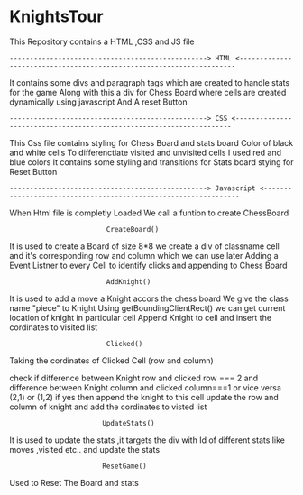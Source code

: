 # KnightsTour


This Repository contains a HTML ,CSS and JS file

    -------------------------------------------------> HTML <---------------------------------------------------------------------

It contains some divs and paragraph tags which are created to handle stats for the game
Along with this a div for Chess Board where cells are created dynamically using javascript
And A reset Button

    -------------------------------------------------> CSS <---------------------------------------------------------------------

This Css file contains styling for Chess Board and stats board 
Color of black and white cells 
To differenctiate visited and unvisited cells I used red and blue colors
It contains some styling and transitions for Stats board 
stying for Reset Button

    -------------------------------------------------> Javascript <----------------------------------------------------------------

When Html file is completly Loaded We call a funtion to create ChessBoard

                            CreateBoard()
It is used to create a Board of size 8*8
we create a div of classname cell and it's corresponding row and column which we can use later 
Adding a Event Listner to every Cell to identify clicks and appending to Chess Board

                            AddKnight()
It is used to add a move a Knight accors the chess board
We give the class name "piece" to Knight 
Using getBoundingClientRect() we can get current location of knight in particular cell
Append Knight to cell and insert the cordinates to visited list

                            Clicked()
Taking the cordinates of Clicked Cell (row and column)

check if difference between Knight row and clicked row === 2 and difference between Knight column and clicked column===1 or vice versa (2,1) or (1,2) 
if yes then append the knight to this cell 
update the row and column of knight and add the cordinates to visted list

                           UpdateStats()
It is used to update the stats ,it targets the div with Id of different stats like moves ,visited etc.. and update the stats

                           ResetGame()
Used to Reset The Board and stats
